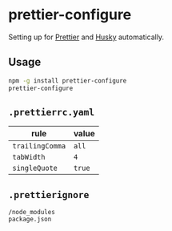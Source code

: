 # prettier-configure

Setting up for [Prettier](https://github.com/prettier/prettier) and [Husky](https://github.com/typicode/husky) automatically.

## Usage

```sh
npm -g install prettier-configure
prettier-configure
```

## `.prettierrc.yaml`

| rule            | value  |
| --------------- | ------ |
| `trailingComma` | `all`  |
| `tabWidth`      | `4`    |
| `singleQuote`   | `true` |

## `.prettierignore`

```
/node_modules
package.json
```
